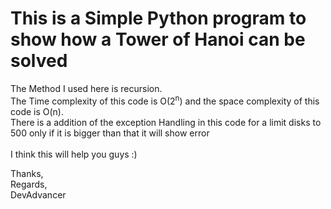# This is a Simple Python program to show how a **Tower of Hanoi** can be solved
The Method I used here is recursion.<br>
The Time complexity of this code is O(2<sup>n</sup>) and the space complexity of this code is O(n). <br>
There is a addition of the exception Handling in this code for a limit disks to 500 only if it is bigger than that it will show error<br>
<br>
I think this will help you guys :) <br>

Thanks,<br>
Regards, <br>
DevAdvancer<br>
